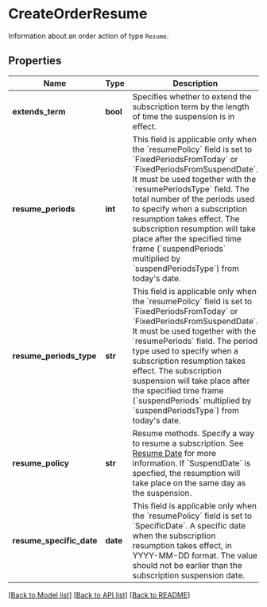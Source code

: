 # CreateOrderResume

Information about an order action of type `Resume`. 
## Properties
Name | Type | Description | Notes
------------ | ------------- | ------------- | -------------
**extends_term** | **bool** | Specifies whether to extend the subscription term by the length of time the suspension is in effect.  | [optional] 
**resume_periods** | **int** | This field is applicable only when the &#x60;resumePolicy&#x60; field is set to &#x60;FixedPeriodsFromToday&#x60; or &#x60;FixedPeriodsFromSuspendDate&#x60;. It must be used together with the &#x60;resumePeriodsType&#x60; field.   The total number of the periods used to specify when a subscription resumption takes effect. The subscription resumption will take place after the specified time frame (&#x60;suspendPeriods&#x60; multiplied by &#x60;suspendPeriodsType&#x60;) from today&#39;s date.   | [optional] 
**resume_periods_type** | **str** | This field is applicable only when the &#x60;resumePolicy&#x60; field is set to &#x60;FixedPeriodsFromToday&#x60; or &#x60;FixedPeriodsFromSuspendDate&#x60;. It must be used together with the &#x60;resumePeriods&#x60; field.  The period type used to specify when a subscription resumption takes effect. The subscription suspension will take place after the specified time frame (&#x60;suspendPeriods&#x60; multiplied by &#x60;suspendPeriodsType&#x60;) from today&#39;s date.   | [optional] 
**resume_policy** | **str** | Resume methods. Specify a way to resume a subscription. See [Resume Date](https://knowledgecenter.zuora.com/BC_Subscription_Management/Subscriptions/Resume_a_Subscription#Resume_Date) for more information.  If &#x60;SuspendDate&#x60; is specfied, the resumption will take place on the same day as the suspension.   | 
**resume_specific_date** | **date** | This field is applicable only when the &#x60;resumePolicy&#x60; field is set to &#x60;SpecificDate&#x60;.  A specific date when the subscription resumption takes effect, in YYYY-MM-DD format. The value should not be earlier than the subscription suspension date.  | [optional] 

[[Back to Model list]](../README.md#documentation-for-models) [[Back to API list]](../README.md#documentation-for-api-endpoints) [[Back to README]](../README.md)


